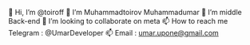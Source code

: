 👋 Hi, I’m @toiroff
👀 I’m Muhammadtoirov Muhammadumar
🌱 I’m middle Back-end
💞️ I’m looking to collaborate on meta
📫 How to reach me Telegram : @UmarDeveloper
📫 Email : umar.upone@gmail.com

<!---
toiroff/toiroff is a ✨ special ✨ repository because its `README.md` (this file) appears on your GitHub profile.
You can click the Preview link to take a look at your changes.
--->
